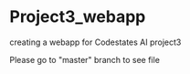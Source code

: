 # Project3_webapp
creating a webapp for Codestates AI project3

Please go to "master" branch to see file
